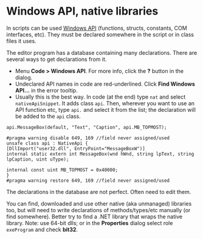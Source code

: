 # Windows API, native libraries

In scripts can be used [Windows API](https://www.google.com/search?q=Windows+API) (functions, structs, constants, COM interfaces, etc). They must be declared somewhere in the script or in class files it uses.

The editor program has a database containing many declarations. There are several ways to get declarations from it.

- Menu **Code > Windows API**. For more info, click the **?** button in the dialog.
- Undeclared API names in code are red-underlined. Click **Find Windows API...** in the error tooltip.
- Usually this is the best way. In code (at the end) type `nat` and select `nativeApiSnippet`. It adds class `api`. Then, wherever you want to use an API function etc, type `api.` and select it from the list; the declaration will be added to the `api` class.

```
api.MessageBox(default, "Text", "Caption", api.MB_TOPMOST);

#pragma warning disable 649, 169 //field never assigned/used
unsafe class api : NativeApi {
[DllImport("user32.dll", EntryPoint="MessageBoxW")]
internal static extern int MessageBox(wnd hWnd, string lpText, string lpCaption, uint uType);

internal const uint MB_TOPMOST = 0x40000;
}
#pragma warning restore 649, 169 //field never assigned/used
```

The declarations in the database are not perfect. Often need to edit them.

You can find, downloaded and use other native (aka unmanaged) libraries too, but will need to write declarations of methods/types/etc manually (or find somewhere). Better try to find a .NET library that wraps the native library. Note: use 64-bit dlls; or in the **Properties** dialog select role `exeProgram` and check **bit32**.